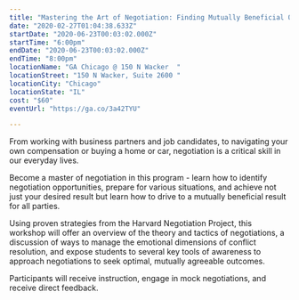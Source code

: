 ```yaml
---
title: "Mastering the Art of Negotiation: Finding Mutually Beneficial Outcomes "
date: "2020-02-27T01:04:38.633Z"
startDate: "2020-06-23T00:03:02.000Z"
startTime: "6:00pm"
endDate: "2020-06-23T00:03:02.000Z"
endTime: "8:00pm"
locationName: "GA Chicago @ 150 N Wacker  "
locationStreet: "150 N Wacker, Suite 2600 "
locationCity: "Chicago"
locationState: "IL"
cost: "$60"
eventUrl: "https://ga.co/3a42TYU"

---
```


From working with business partners and job candidates, to navigating your own compensation or buying a home or car, negotiation is a critical skill in our everyday lives.

Become a master of negotiation in this program - learn how to identify negotiation opportunities, prepare for various situations, and achieve not just your desired result but learn how to drive to a mutually beneficial result for all parties.

Using proven strategies from the Harvard Negotiation Project, this workshop will offer an overview of the theory and tactics of negotiations, a discussion of ways to manage the emotional dimensions of conflict resolution, and expose students to several key tools of awareness to approach negotiations to seek optimal, mutually agreeable outcomes.

Participants will receive instruction, engage in mock negotiations, and receive direct feedback.

